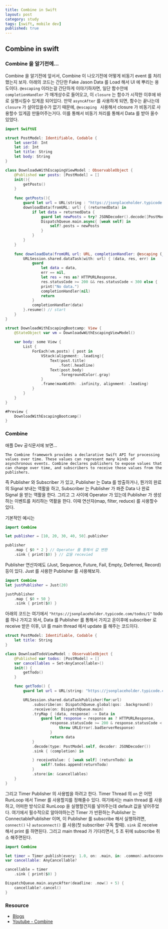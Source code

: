 ```yaml
---
title: Combine in Swift
layout: post
category: study
tags: [swift, mobile dev]
published: true
---
```


## Combine in swift

### Combine 을 알기전에... 
Combine 을 알기전에 앞서서, Combine 이 나오기전에 어떻게 비동기 event 를 처리했는지 보자. 아래의 코드는 간단한 Fake Jason Data 를 Load 해서 UI 에 뿌리는 용도이다. `@escaping` 이라는걸 간단하게 이야기하자면, 일단 함수안에 `completionHandler` 가 매개상수로 들어오고, 이 `closure` 는 함수가 시작한 이후에 바로 실행시킬수 있게끔 되어있다. 만약 `asyncAfter` 를 사용하게 되면, 함수는 끝나는데 `closure` 가 살아있을수가 없기 때문에, `@escaping ` 사용해서 closure 가 비동기로 사용할수 있게끔 만들어주는거다. 이를 통해서 비동기 처리를 통해서 Data 를 받아 올수 있었다.

```swift
import SwiftUI

struct PostModel: Identifiable, Codable {
    let userId: Int
    let id: Int
    let title: String
    let body: String
}

class DownloadwWithEscapingViewModel : ObservableObject {
    @Published var posts: [PostModel] = []
    init(){
        getPosts()
    }
    
    func getPosts(){
        guard let url = URL(string : "https://jsonplaceholder.typicode.com/posts") else { return }
        downloadData(fromURL: url) { (returnedData) in
            if let data = returnedData {
                guard let newPosts = try? JSONDecoder().decode([PostModel].self, from: data) else { return }
                DispatchQueue.main.async{ [weak self] in
                    self?.posts = newPosts
                }
            }
        }
    }
    
    func downloadData(fromURL url: URL, completionHandler: @escaping (_ data: Data?) -> Void) {
        URLSession.shared.dataTask(with: url) { (data, res, err) in
            guard
                let data = data,
                err == nil,
                let res = res as? HTTPURLResponse,
                res.statusCode >= 200 && res.statusCode < 300 else {
                print("No data.")
                completionHandler(nil)
                return
            }
            completionHandler(data)
        }.resume() // start
    }
}

struct DownloadWithEscapingBootcamp: View {
    @StateObject var vm = DownloadwWithEscapingViewModel()
    
    var body: some View {
        List {
            ForEach(vm.posts) { post in
                VStack(alignment: .leading){
                    Text(post.title)
                        .font(.headline)
                    Text(post.body)
                        .foregroundColor(.gray)
                }
                .frame(maxWidth: .infinity, alignment: .leading)
            }
        }
    }
}

#Preview {
    DownloadWithEscapingBootcamp()
}

```
### Combine
애플 Dev 공식문서에 보면...

``The Combine framework provides a declarative Swift API for processing values over time. These values can represent many kinds of asynchronous events. Combine declares publishers to expose values that can change over time, and subscribers to receive those values from the publishers. ``

즉 Publisher 와 Subscriber 가 있고, Publisher 는 Data 를 방출하거나, 뭔가의 완료의 Signal 보내는 역활을 하고, Subscriber 는 Publisher 가 쏴준 Data 나 완료 Signal 을 받는 역활을 한다. 그리고 그 사이에 Operator 가 있는데 Publisher 가 생성하는 이벤트를 처리하는 역활을 한다. 이때 연산자(map, filter, reduce) 를 사용할수 있다.

기본적인 예시는 

```swift
import Combine

let publisher = [10, 20, 30, 40, 50].publisher 

publisher
    .map { $0 * 2 } // Operator 를 통해서 값 변환
    .sink { print($0) } // 값을 recevied
```

Publisher 연산자에도 (Just, Sequence, Future, Fail, Empty, Deferred, Record) 등이 있다. Just 를 사용한 Publisher 를 사용해보자.

```swift
import Combine
let justPublisher = Just(20)

justPublisher
    .map { $0 + 50 }
    .sink { print($0) }
```

아래의 코드는 여기에서 `"https://jsonplaceholder.typicode.com/todos/1"` todo 를 하나 가지고 와서, Data 를 Publisher 를 통해서 가지고 온이후에 subscriber 로 receive 받은 이후, UI 를 main thread 에서 update 를 해주는 코드이다.

```swift
struct PostModel: Identifiable, Codable {
    let title: String
}

class DownloadTodoViewModel : ObservableObject {
    @Published var todos: [PostModel] = []
    var cancellables = Set<AnyCancellable>()
    init() {
        getTodo()
    }

    func getTodo() {
        guard let url = URL(string: "https://jsonplaceholder.typicode.com/todos/1") else {return}

        URLSession.shared.dataTaskPublisher(for:url)
            .subscribe(on: DispatchQueue.global(qos: .background))
            .receive(on: DispatchQueue.main)
            .tryMap { (data, response) -> Data in
                guard let response = response as ? HTTPURLResponse,
                    response.statusCode >= 200 & response.statusCode < 300 else {
                        throw URLError(.badServerResponse)
                    }
                    return data
            }
            .decode(type: PostModel.self, decoder: JSONDecoder())
            .sink { (completion) in

            } receiveValue: { [weak self] (returnTodo) in 
                self?.todos.append(returnTodo)
            }
            .store(in: &cancellables)
    }
}
```

그리고 Timer Publisher 의 사용법을 하려고 한다. Timer Thread 의 `on` 은 어떤 RunLoop 에서 Timer 를 사용할지를 정해줄수 있다. 여기에서는 main thread 를 사용하고, 어떠한 방식으로 RunLoop 을 실행할건지를 넣어주는데 default 값을 넣어주었다. 여기에서 필수적으로 알아야하는건 Timer 가 반환하는 Publisher 는 ConnectablePublisher 이며, 이 Publisher 를 subscribe 해서 실행하려면, `connect()` 나 `autoconnect()` 를 사용(첫 subscriber 구독 할때). `sink` 로 receive 해서 print 를 하면된다. 그리고 main thread 가 기다리면서, 5 초 뒤에 subscribe 취소 해주면된다.

```swift
import Combine

let timer = Timer.publish(every: 1.0, on: .main, in: .common).autoconnect()
var cancellable: AnyCancellable?

cancellable = timer
    .sink { print($0) }

DispatchQueue.main.asyncAfter(deadline: .now() + 5) {
    cancellable?.cancel()
}
```

### Resource
* [Blogs](https://babbab2.tistory.com/164)
* [Youtube - Combine](https://www.youtube.com/watch?v=fdxFp5vU6MQ&t=1349s)